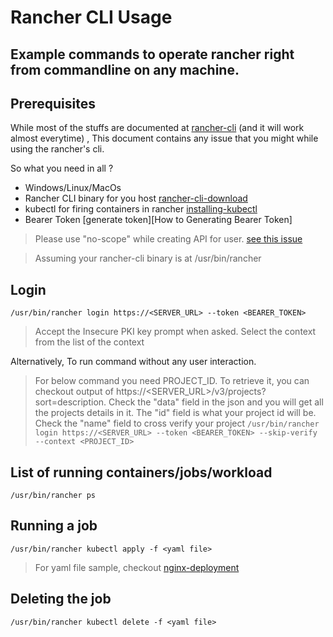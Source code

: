# Rancher CLI Usage

## Example commands to operate rancher right from commandline on any machine.

## Prerequisites
While most of the stuffs are documented at [rancher-cli][rancher-cli-doc] (and it will work almost everytime) , This document contains any issue that you might while using the rancher's cli.

So what you need in all ?
  - Windows/Linux/MacOs
  - Rancher CLI binary for you host [rancher-cli-download][rancher-cli-binary]
  - kubectl for firing containers in rancher [installing-kubectl][install-kubectl]
  - Bearer Token [generate token][How to Generating Bearer Token]
  > Please use "no-scope" while creating API for user. [see this issue][rancher-apitoken-scoped-to-cluser-ssue]
  

> Assuming your rancher-cli binary is at /usr/bin/rancher
## Login
`/usr/bin/rancher login https://<SERVER_URL> --token <BEARER_TOKEN>`

> Accept the Insecure PKI key prompt when asked. Select the context from the list of the context

Alternatively, To run command without any user interaction. 
> For below command you need PROJECT_ID. To retrieve it, you can checkout output of https://<SERVER_URL>/v3/projects?sort=description. Check the "data" field in the json and you will get all the projects details in it. The "id" field is what your project id will be. Check the "name" field to cross verify your project
`/usr/bin/rancher login https://<SERVER_URL> --token <BEARER_TOKEN> --skip-verify --context <PROJECT_ID>`

## List of running containers/jobs/workload
`/usr/bin/rancher ps`

## Running a job
`/usr/bin/rancher kubectl apply -f <yaml file>`
> For yaml file sample, checkout [nginx-deployment][sample-yaml-file]

## Deleting the job
`/usr/bin/rancher kubectl delete -f <yaml file>`









[How Generating Bearer Token]: <https://rancher.com/docs/rancher/v2.x/en/user-settings/api-keys/#creating-an-api-key>
[rancher-cli-binary]: <https://github.com/rancher/cli/releases>
[install-kubectl]: <https://kubernetes.io/docs/tasks/tools/install-kubectl>
[rancher-cli-doc]: <https://rancher.com/docs/rancher/v2.x/en/cli/>
[rancher-apitoken-scoped-to-cluser-ssue]: <https://github.com/rancher/rancher/issues/19348>
[sample-yaml-file]: <https://raw.githubusercontent.com/kubernetes/website/master/content/en/examples/controllers/nginx-deployment.yaml>
